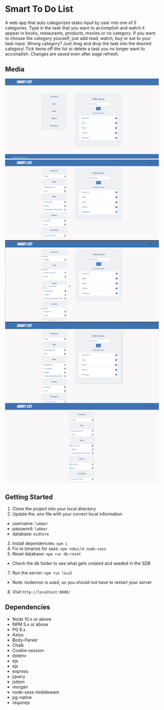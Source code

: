 Smart To Do List
=========
A web app that auto categorizes tasks input by user into one of 5 categories. Type in the task that you want to accomplish and watch it appear in books, restaurants, products, movies or no category. If you want to choose the category yourself, just add read, watch, buy or eat to your task input. Wrong category? Just drag and drop the task into the desired category! Tick items off the list or delete a task you no longer want to accomplish. Changes are saved even after page refresh.

## Media
!["Main page"](https://github.com/licorm/SmartToDo/blob/master/docs/searchopen.png)
!["Having both the search and categories open"](https://github.com/licorm/SmartToDo/blob/master/docs/fullView.png)
!["Being able to drag from on category to another"](https://github.com/licorm/SmartToDo/blob/master/docs/drag.png)
!["After effects of  dragging"](https://github.com/licorm/SmartToDo/blob/master/docs/afterDrag.png)
!["Crossing out finished tasks"](https://github.com/licorm/SmartToDo/blob/master/docs/Screenshot%20from%202021-09-23%2018-19-26.png)

## Getting Started

1. Clone the project into your local directory
2. Update the .env file with your correct local information 
  - username: `labber` 
  - password: `labber` 
  - database: `midterm`
3. Install dependencies: `npm i`
4. Fix to binaries for sass: `npm rebuild node-sass`
5. Reset database: `npm run db:reset`
  - Check the db folder to see what gets created and seeded in the SDB
7. Run the server: `npm run local`
  - Note: nodemon is used, so you should not have to restart your server
8. Visit `http://localhost:8080/`

## Dependencies

- Node 10.x or above
- NPM 5.x or above
- PG 6.x
- Axios 
- Body-Parser 
- Chalk 
- Cookie-session 
- dotenv 
- ejs
- ejs
- express
- jquery
- jsdom
- morgan
- node-sass-middleware
- pg-native
- requirejs


